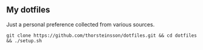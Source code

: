 ## My dotfiles

Just a personal preference collected from various sources.

```
git clone https://github.com/thorsteinsson/dotfiles.git && cd dotfiles && ./setup.sh
```
